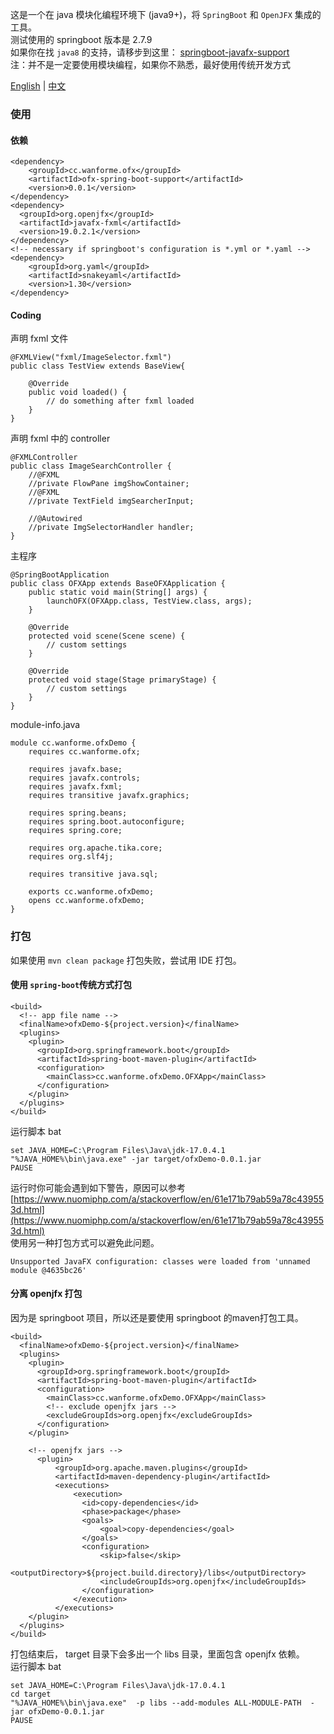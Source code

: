 
这是一个在 java 模块化编程环境下 (java9+)，将 `SpringBoot` 和 `OpenJFX` 集成的工具。  
测试使用的 springboot 版本是 2.7.9  
如果你在找 `java8` 的支持，请移步到这里： [springboot-javafx-support](https://github.com/roskenet/springboot-javafx-support.git)  
注：并不是一定要使用模块编程，如果你不熟悉，最好使用传统开发方式  
  
[English](README.md) | [中文](README.CN.md)
### 使用
#### 依赖
```
<dependency>
    <groupId>cc.wanforme.ofx</groupId>
    <artifactId>ofx-spring-boot-support</artifactId>
    <version>0.0.1</version>
</dependency>
<dependency>
  <groupId>org.openjfx</groupId>
  <artifactId>javafx-fxml</artifactId>
  <version>19.0.2.1</version>
</dependency>
<!-- necessary if springboot's configuration is *.yml or *.yaml -->
<dependency>
    <groupId>org.yaml</groupId>
    <artifactId>snakeyaml</artifactId>
    <version>1.30</version>
</dependency>
```
#### Coding
声明 fxml 文件
```
@FXMLView("fxml/ImageSelector.fxml")
public class TestView extends BaseView{

	@Override
	public void loaded() {
		// do something after fxml loaded
	}
}
```
声明 fxml 中的 controller
```
@FXMLController
public class ImageSearchController {
    //@FXML
    //private FlowPane imgShowContainer;
    //@FXML
    //private TextField imgSearcherInput;

    //@Autowired
    //private ImgSelectorHandler handler;
}
```
主程序
```
@SpringBootApplication
public class OFXApp extends BaseOFXApplication {
	public static void main(String[] args) {
		launchOFX(OFXApp.class, TestView.class, args);
	}

	@Override
	protected void scene(Scene scene) {
		// custom settings
	}

	@Override
	protected void stage(Stage primaryStage) {
		// custom settings
	}
}
```
module-info.java
```
module cc.wanforme.ofxDemo {
	requires cc.wanforme.ofx;

	requires javafx.base;
	requires javafx.controls;
	requires javafx.fxml;
	requires transitive javafx.graphics;

	requires spring.beans;
	requires spring.boot.autoconfigure;
	requires spring.core;

	requires org.apache.tika.core;
	requires org.slf4j;

	requires transitive java.sql;

	exports cc.wanforme.ofxDemo;
	opens cc.wanforme.ofxDemo;
}
```

### 打包
如果使用 `mvn clean package` 打包失败，尝试用 IDE 打包。
#### 使用 `spring-boot`传统方式打包
```
<build>
  <!-- app file name -->
  <finalName>ofxDemo-${project.version}</finalName>
  <plugins>
    <plugin>
      <groupId>org.springframework.boot</groupId>
      <artifactId>spring-boot-maven-plugin</artifactId>
      <configuration>
        <mainClass>cc.wanforme.ofxDemo.OFXApp</mainClass>
      </configuration>
    </plugin>
  </plugins>
</build>
```
运行脚本 bat
```
set JAVA_HOME=C:\Program Files\Java\jdk-17.0.4.1
"%JAVA_HOME%\bin\java.exe" -jar target/ofxDemo-0.0.1.jar 
PAUSE
```
运行时你可能会遇到如下警告，原因可以参考 [https://www.nuomiphp.com/a/stackoverflow/en/61e171b79ab59a78c439553d.html](https://www.nuomiphp.com/a/stackoverflow/en/61e171b79ab59a78c439553d.html)  
使用另一种打包方式可以避免此问题。
```
Unsupported JavaFX configuration: classes were loaded from 'unnamed module @4635bc26'
```

#### 分离 openjfx 打包
因为是 springboot 项目，所以还是要使用 springboot 的maven打包工具。
```
<build>
  <finalName>ofxDemo-${project.version}</finalName>
  <plugins>
    <plugin>
      <groupId>org.springframework.boot</groupId>
      <artifactId>spring-boot-maven-plugin</artifactId>
      <configuration>
      	<mainClass>cc.wanforme.ofxDemo.OFXApp</mainClass>
      	<!-- exclude openjfx jars -->
      	<excludeGroupIds>org.openjfx</excludeGroupIds>
      </configuration>
    </plugin>

    <!-- openjfx jars -->
      <plugin>
          <groupId>org.apache.maven.plugins</groupId>
          <artifactId>maven-dependency-plugin</artifactId>
          <executions>
              <execution>
                <id>copy-dependencies</id>
                <phase>package</phase>
                <goals>
                    <goal>copy-dependencies</goal>
                </goals>
                <configuration>
                    <skip>false</skip>
                    <outputDirectory>${project.build.directory}/libs</outputDirectory>
                    <includeGroupIds>org.openjfx</includeGroupIds>
                </configuration>
              </execution>
          </executions>
    </plugin>
  </plugins>
</build>
```
打包结束后， target 目录下会多出一个 libs 目录，里面包含 openjfx 依赖。  
运行脚本 bat
```
set JAVA_HOME=C:\Program Files\Java\jdk-17.0.4.1
cd target
"%JAVA_HOME%\bin\java.exe"  -p libs --add-modules ALL-MODULE-PATH  -jar ofxDemo-0.0.1.jar 
PAUSE

```


